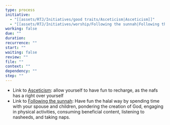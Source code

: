 ```yaml
---
type: process
initiative:
  - "[[assets/RTJ/Initiatives/good traits/Asceticism|Asceticism]]"
  - "[[assets/RTJ/Initiatives/worship/Following the sunnah|Following the sunnah]]"
working: false
due: ""
duration: 
recurrence: ""
start: ""
waiting: false
review: ""
file: ""
context: ""
dependency: ""
step: ""
---
```


* Link to [Asceticism](assets/RTJ/Initiatives/good%20traits/Asceticism.md): allow yourself to have fun to recharge, as the nafs has a right over yourself
* Link to [Following the sunnah](assets/RTJ/Initiatives/worship/Following%20the%20sunnah.md): Have fun the halal way by spending time with your spouse and children, pondering the creation of God, engaging in physical activities, consuming beneficial content, listening to nasheeds, and taking naps.
 
